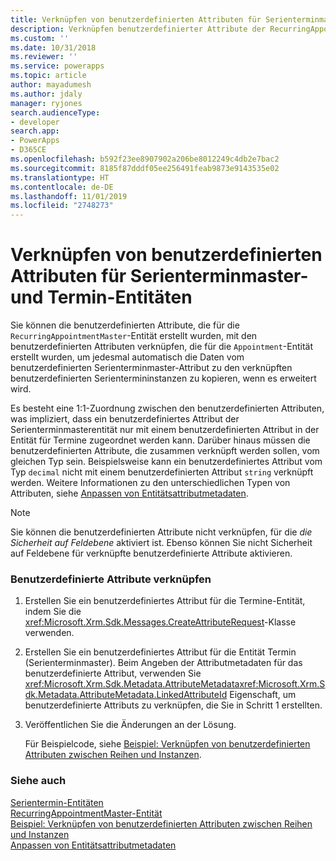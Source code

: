 ```yaml
---
title: Verknüpfen von benutzerdefinierten Attributen für Serienterminmaster- und Termin-Entitäten (Common Data Service) | Microsoft-Dokumentation
description: Verknüpfen benutzerdefinierter Attribute der RecurringAppointmentMaster-Entität mit benutzerdefinierten Attributen der Terminentität, um Daten automatisch zu kopieren.
ms.custom: ''
ms.date: 10/31/2018
ms.reviewer: ''
ms.service: powerapps
ms.topic: article
author: mayadumesh
ms.author: jdaly
manager: ryjones
search.audienceType:
- developer
search.app:
- PowerApps
- D365CE
ms.openlocfilehash: b592f23ee8907902a206be8012249c4db2e7bac2
ms.sourcegitcommit: 8185f87dddf05ee256491feab9873e9143535e02
ms.translationtype: HT
ms.contentlocale: de-DE
ms.lasthandoff: 11/01/2019
ms.locfileid: "2748273"
---
```

# <a name="link-custom-attributes-of-the-recurring-appointment-master-and-appointment-entities"></a>Verknüpfen von benutzerdefinierten Attributen für Serienterminmaster- und Termin-Entitäten

Sie können die benutzerdefinierten Attribute, die für die `RecurringAppointmentMaster`-Entität erstellt wurden, mit den benutzerdefinierten Attributen verknüpfen, die für die `Appointment`-Entität erstellt wurden, um jedesmal automatisch die Daten vom benutzerdefinierten Serienterminmaster-Attribut zu den verknüpften benutzerdefinierten Serientermininstanzen zu kopieren, wenn es erweitert wird.  
  
 Es besteht eine 1:1-Zuordnung zwischen den benutzerdefinierten Attributen, was impliziert, dass ein benutzerdefiniertes Attribut der Serienterminmasterentität nur mit einem benutzerdefinierten Attribut in der Entität für Termine zugeordnet werden kann. Darüber hinaus müssen die benutzerdefinierten Attribute, die zusammen verknüpft werden sollen, vom gleichen Typ sein. Beispielsweise kann ein benutzerdefiniertes Attribut vom Typ `decimal` nicht mit einem benutzerdefinierten Attribut `string` verknüpft werden. Weitere Informationen zu den unterschiedlichen Typen von Attributen, siehe [Anpassen von Entitätsattributmetadaten](/dynamics365/customer-engagement/developer/customize-entity-attribute-metadata).  
  
> [!NOTE]
>  Sie können die benutzerdefinierten Attribute nicht verknüpfen, für die *die Sicherheit auf Feldebene* aktiviert ist. Ebenso können Sie nicht Sicherheit auf Feldebene für verknüpfte benutzerdefinierte Attribute aktivieren.  
  
### <a name="link-custom-attributes"></a>Benutzerdefinierte Attribute verknüpfen  
  
1. Erstellen Sie ein benutzerdefiniertes Attribut für die Termine-Entität, indem Sie die <xref:Microsoft.Xrm.Sdk.Messages.CreateAttributeRequest>-Klasse verwenden.  
  
2. Erstellen Sie ein benutzerdefiniertes Attribut für die Entität Termin (Serienterminmaster). Beim Angeben der Attributmetadaten für das benutzerdefinierte Attribut, verwenden Sie <xref:Microsoft.Xrm.Sdk.Metadata.AttributeMetadata><xref:Microsoft.Xrm.Sdk.Metadata.AttributeMetadata.LinkedAttributeId> Eigenschaft, um benutzerdefinierte Attributs zu verknüpfen, die Sie in Schritt 1 erstellten.  
  
3. Veröffentlichen Sie die Änderungen an der Lösung.  
  
   Für Beispielcode, siehe [Beispiel: Verknüpfen von benutzerdefinierten Attributen zwischen Reihen und Instanzen](org-service/samples/link-custom-attributes-between-series-instances.md).  
  
### <a name="see-also"></a>Siehe auch

 [Serientermin-Entitäten](/dynamics365/customer-engagement/developer/recurring-appointment-entities)   
 [RecurringAppointmentMaster-Entität](/reference/entities/recurringappointmentmaster.md)   
 [Beispiel: Verknüpfen von benutzerdefinierten Attributen zwischen Reihen und Instanzen](org-service/samples/link-custom-attributes-between-series-instances.md)   
 [Anpassen von Entitätsattributmetadaten](/dynamics365/customer-engagement/developer/customize-entity-attribute-metadata)

